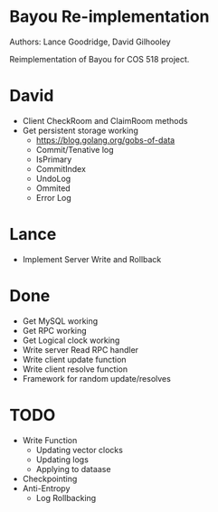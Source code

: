 # Bayou Re-implementation

Authors: Lance Goodridge, David Gilhooley

Reimplementation of Bayou for COS 518 project.

# David

* Client CheckRoom and ClaimRoom methods
* Get persistent storage working
    * https://blog.golang.org/gobs-of-data
    * Commit/Tenative log
    * IsPrimary
    * CommitIndex
    * UndoLog
    * Ommited
    * Error Log

# Lance

* Implement Server Write and Rollback

# Done

* Get MySQL working
* Get RPC working
* Get Logical clock working
* Write server Read RPC handler
* Write client update function
* Write client resolve function
* Framework for random update/resolves

# TODO

* Write Function
    * Updating vector clocks
    * Updating logs
    * Applying to dataase
* Checkpointing
* Anti-Entropy
    * Log Rollbacking

